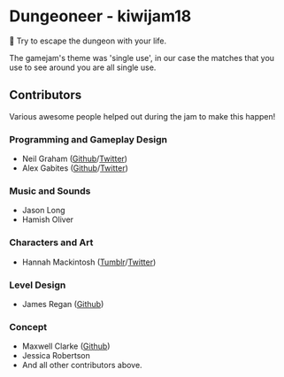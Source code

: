 # Dungeoneer - kiwijam18

🏰 Try to escape the dungeon with your life.

The gamejam's theme was 'single use', in our case the matches that you use to see around you are all single use.

## Contributors

Various awesome people helped out during the jam to make this happen!

### Programming and Gameplay Design

* Neil Graham ([Github](https://github.com/Lerc)/[Twitter](https://twitter.com/ScreamingDuck))
* Alex Gabites ([Github](https://github.com/South-Paw)/[Twitter](https://twitter.com/SouthPawNZ))

### Music and Sounds

* Jason Long
* Hamish Oliver

### Characters and Art

* Hannah Mackintosh ([Tumblr](https://frenziedsteam.tumblr.com)/[Twitter](https://twitter.com/frenziedsteam))

### Level Design

* James Regan ([Github](https://github.com/quakeooze))

### Concept

* Maxwell Clarke ([Github](https://github.com/Maxeonyx))
* Jessica Robertson
* And all other contributors above.
